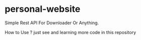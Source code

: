 # personal-website

Simple Rest API For Downloader Or Anything.

How to Use ?
just see and learning more code in this repository
